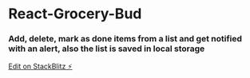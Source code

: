 # React-Grocery-Bud

### Add, delete, mark as done items from a list and get notified with an alert, also the list is saved in local storage

[Edit on StackBlitz ⚡️](https://stackblitz.com/edit/react-wbbr4q)

